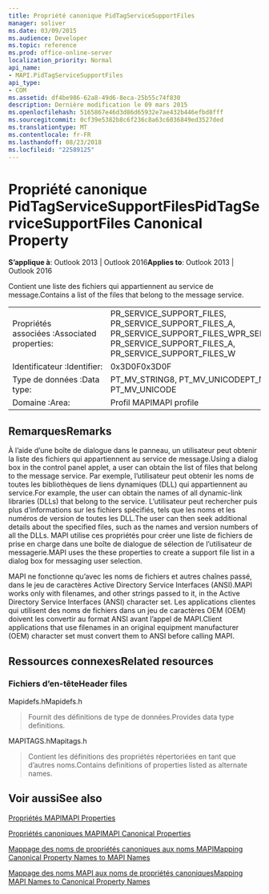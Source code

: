 ```yaml
---
title: Propriété canonique PidTagServiceSupportFiles
manager: soliver
ms.date: 03/09/2015
ms.audience: Developer
ms.topic: reference
ms.prod: office-online-server
localization_priority: Normal
api_name:
- MAPI.PidTagServiceSupportFiles
api_type:
- COM
ms.assetid: df4be986-62a8-49d6-8eca-25b55c74f830
description: Dernière modification le 09 mars 2015
ms.openlocfilehash: 5165867e46d3d86d65932e7ae432b446efbd8fff
ms.sourcegitcommit: 0cf39e5382b8c6f236c8a63c6036849ed3527ded
ms.translationtype: MT
ms.contentlocale: fr-FR
ms.lasthandoff: 08/23/2018
ms.locfileid: "22589125"
---
```

# <a name="pidtagservicesupportfiles-canonical-property"></a><span data-ttu-id="cea87-103">Propriété canonique PidTagServiceSupportFiles</span><span class="sxs-lookup"><span data-stu-id="cea87-103">PidTagServiceSupportFiles Canonical Property</span></span>

  
  
<span data-ttu-id="cea87-104">**S’applique à**: Outlook 2013 | Outlook 2016</span><span class="sxs-lookup"><span data-stu-id="cea87-104">**Applies to**: Outlook 2013 | Outlook 2016</span></span> 
  
<span data-ttu-id="cea87-105">Contient une liste des fichiers qui appartiennent au service de message.</span><span class="sxs-lookup"><span data-stu-id="cea87-105">Contains a list of the files that belong to the message service.</span></span>
  
|||
|:-----|:-----|
|<span data-ttu-id="cea87-106">Propriétés associées :</span><span class="sxs-lookup"><span data-stu-id="cea87-106">Associated properties:</span></span>  <br/> |<span data-ttu-id="cea87-107">PR_SERVICE_SUPPORT_FILES, PR_SERVICE_SUPPORT_FILES_A, PR_SERVICE_SUPPORT_FILES_W</span><span class="sxs-lookup"><span data-stu-id="cea87-107">PR_SERVICE_SUPPORT_FILES, PR_SERVICE_SUPPORT_FILES_A, PR_SERVICE_SUPPORT_FILES_W</span></span>  <br/> |
|<span data-ttu-id="cea87-108">Identificateur :</span><span class="sxs-lookup"><span data-stu-id="cea87-108">Identifier:</span></span>  <br/> |<span data-ttu-id="cea87-109">0x3D0F</span><span class="sxs-lookup"><span data-stu-id="cea87-109">0x3D0F</span></span>  <br/> |
|<span data-ttu-id="cea87-110">Type de données :</span><span class="sxs-lookup"><span data-stu-id="cea87-110">Data type:</span></span>  <br/> |<span data-ttu-id="cea87-111">PT_MV_STRING8, PT_MV_UNICODE</span><span class="sxs-lookup"><span data-stu-id="cea87-111">PT_MV_STRING8, PT_MV_UNICODE</span></span>  <br/> |
|<span data-ttu-id="cea87-112">Domaine :</span><span class="sxs-lookup"><span data-stu-id="cea87-112">Area:</span></span>  <br/> |<span data-ttu-id="cea87-113">Profil MAPI</span><span class="sxs-lookup"><span data-stu-id="cea87-113">MAPI profile</span></span>  <br/> |
   
## <a name="remarks"></a><span data-ttu-id="cea87-114">Remarques</span><span class="sxs-lookup"><span data-stu-id="cea87-114">Remarks</span></span>

<span data-ttu-id="cea87-115">À l’aide d’une boîte de dialogue dans le panneau, un utilisateur peut obtenir la liste des fichiers qui appartiennent au service de message.</span><span class="sxs-lookup"><span data-stu-id="cea87-115">Using a dialog box in the control panel applet, a user can obtain the list of files that belong to the message service.</span></span> <span data-ttu-id="cea87-116">Par exemple, l’utilisateur peut obtenir les noms de toutes les bibliothèques de liens dynamiques (DLL) qui appartiennent au service.</span><span class="sxs-lookup"><span data-stu-id="cea87-116">For example, the user can obtain the names of all dynamic-link libraries (DLLs) that belong to the service.</span></span> <span data-ttu-id="cea87-117">L’utilisateur peut rechercher puis plus d’informations sur les fichiers spécifiés, tels que les noms et les numéros de version de toutes les DLL.</span><span class="sxs-lookup"><span data-stu-id="cea87-117">The user can then seek additional details about the specified files, such as the names and version numbers of all the DLLs.</span></span> <span data-ttu-id="cea87-118">MAPI utilise ces propriétés pour créer une liste de fichiers de prise en charge dans une boîte de dialogue de sélection de l’utilisateur de messagerie.</span><span class="sxs-lookup"><span data-stu-id="cea87-118">MAPI uses the these properties to create a support file list in a dialog box for messaging user selection.</span></span>
  
<span data-ttu-id="cea87-119">MAPI ne fonctionne qu’avec les noms de fichiers et autres chaînes passé, dans le jeu de caractères Active Directory Service Interfaces (ANSI).</span><span class="sxs-lookup"><span data-stu-id="cea87-119">MAPI works only with filenames, and other strings passed to it, in the Active Directory Service Interfaces (ANSI) character set.</span></span> <span data-ttu-id="cea87-120">Les applications clientes qui utilisent des noms de fichiers dans un jeu de caractères OEM (OEM) doivent les convertir au format ANSI avant l’appel de MAPI.</span><span class="sxs-lookup"><span data-stu-id="cea87-120">Client applications that use filenames in an original equipment manufacturer (OEM) character set must convert them to ANSI before calling MAPI.</span></span>
  
## <a name="related-resources"></a><span data-ttu-id="cea87-121">Ressources connexes</span><span class="sxs-lookup"><span data-stu-id="cea87-121">Related resources</span></span>

### <a name="header-files"></a><span data-ttu-id="cea87-122">Fichiers d’en-tête</span><span class="sxs-lookup"><span data-stu-id="cea87-122">Header files</span></span>

<span data-ttu-id="cea87-123">Mapidefs.h</span><span class="sxs-lookup"><span data-stu-id="cea87-123">Mapidefs.h</span></span>
  
> <span data-ttu-id="cea87-124">Fournit des définitions de type de données.</span><span class="sxs-lookup"><span data-stu-id="cea87-124">Provides data type definitions.</span></span>
    
<span data-ttu-id="cea87-125">MAPITAGS.h</span><span class="sxs-lookup"><span data-stu-id="cea87-125">Mapitags.h</span></span>
  
> <span data-ttu-id="cea87-126">Contient les définitions des propriétés répertoriées en tant que d’autres noms.</span><span class="sxs-lookup"><span data-stu-id="cea87-126">Contains definitions of properties listed as alternate names.</span></span>
    
## <a name="see-also"></a><span data-ttu-id="cea87-127">Voir aussi</span><span class="sxs-lookup"><span data-stu-id="cea87-127">See also</span></span>



[<span data-ttu-id="cea87-128">Propriétés MAPI</span><span class="sxs-lookup"><span data-stu-id="cea87-128">MAPI Properties</span></span>](mapi-properties.md)
  
[<span data-ttu-id="cea87-129">Propriétés canoniques MAPI</span><span class="sxs-lookup"><span data-stu-id="cea87-129">MAPI Canonical Properties</span></span>](mapi-canonical-properties.md)
  
[<span data-ttu-id="cea87-130">Mappage des noms de propriétés canoniques aux noms MAPI</span><span class="sxs-lookup"><span data-stu-id="cea87-130">Mapping Canonical Property Names to MAPI Names</span></span>](mapping-canonical-property-names-to-mapi-names.md)
  
[<span data-ttu-id="cea87-131">Mappage des noms MAPI aux noms de propriétés canoniques</span><span class="sxs-lookup"><span data-stu-id="cea87-131">Mapping MAPI Names to Canonical Property Names</span></span>](mapping-mapi-names-to-canonical-property-names.md)

